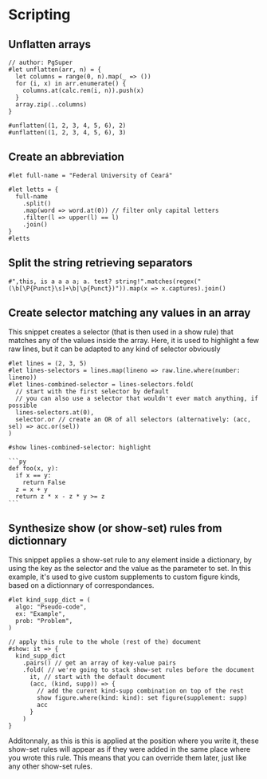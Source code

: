 # Scripting
## Unflatten arrays

```typ
// author: PgSuper
#let unflatten(arr, n) = {
  let columns = range(0, n).map(_ => ())
  for (i, x) in arr.enumerate() {
    columns.at(calc.rem(i, n)).push(x)
  }
  array.zip(..columns)
}

#unflatten((1, 2, 3, 4, 5, 6), 2)
#unflatten((1, 2, 3, 4, 5, 6), 3)
```

## Create an abbreviation
```typ
#let full-name = "Federal University of Ceará"

#let letts = {
  full-name
    .split()
    .map(word => word.at(0)) // filter only capital letters
    .filter(l => upper(l) == l)
    .join()
}
#letts
```

## Split the string retrieving separators

```typ
#",this, is a a a a; a. test? string!".matches(regex("(\b[\P{Punct}\s]+\b|\p{Punct})")).map(x => x.captures).join()
```

## Create selector matching any values in an array

This snippet creates a selector (that is then used in a show rule) that
matches any of the values inside the array. Here, it is used to highlight
a few raw lines, but it can be adapted to any kind of selector obviously

````typ
#let lines = (2, 3, 5)
#let lines-selectors = lines.map(lineno => raw.line.where(number: lineno))
#let lines-combined-selector = lines-selectors.fold(
  // start with the first selector by default
  // you can also use a selector that wouldn't ever match anything, if possible
  lines-selectors.at(0),
  selector.or // create an OR of all selectors (alternatively: (acc, sel) => acc.or(sel))
)

#show lines-combined-selector: highlight

```py
def foo(x, y):
  if x == y:
    return False
  z = x + y
  return z * x - z * y >= z
```
````

## Synthesize show (or show-set) rules from dictionnary

This snippet applies a show-set rule to any element inside a dictionary,
by using the key as the selector and the value as the parameter to set.
In this example, it's used to give custom supplements to custom figure
kinds, based on a dictionnary of correspondances.

```typ
#let kind_supp_dict = (
  algo: "Pseudo-code",
  ex: "Example",
  prob: "Problem",
)

// apply this rule to the whole (rest of the) document
#show: it => {
  kind_supp_dict
    .pairs() // get an array of key-value pairs
    .fold( // we're going to stack show-set rules before the document
      it, // start with the default document
      (acc, (kind, supp)) => {
        // add the curent kind-supp combination on top of the rest
        show figure.where(kind: kind): set figure(supplement: supp)
        acc
      }
    ) 
}
```

Additonnaly, as this is this is applied at the position where you
write it, these show-set rules will appear as if they were added in
the same place where you wrote this rule. This means that you can
override them later, just like any other show-set rules.
